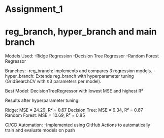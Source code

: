 # Assignment_1
# reg_branch, hyper_branch and main branch


Models Used:
-Ridge Regression
-Decision Tree Regressor
-Random Forest Regressor

Branches:
-reg_branch: Implements and compares 3 regression models.
-hyper_branch: Extends reg_branch with hyperparameter tuning (GridSearchCV with ≥3 parameters per model).

Best Model: DecisionTreeRegressor with lowest MSE and highest R²

Results after hyperparameter tuning:

Ridge: MSE = 24.29, R² = 0.67
Decision Tree: MSE = 9.34, R² = 0.87
Random Forest: MSE = 10.69, R² = 0.85

CI/CD Automation:
-Implemented using GitHub Actions to automatically train and evaluate models on push